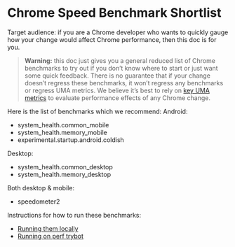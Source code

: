 # Chrome Speed Benchmark Shortlist

Target audience: if you are a Chrome developer who wants to quickly gauge how
your change would affect Chrome performance, then this doc is for you.

> **Warning:** this doc just gives you a general reduced list of Chrome
> benchmarks to try out if you don’t know where to start or just want some quick
> feedback. There is no guarantee that if your change doesn’t regress these
> benchmarks, it won’t regress any benchmarks or regress UMA metrics. We believe
> it’s best to rely on [key UMA metrics](https://docs.google.com/document/d/1Ww487ZskJ-xBmJGwPO-XPz_QcJvw-kSNffm0nPhVpj8/edit#heading=h.2uunmi119swk)
> to evaluate performance effects of any Chrome change.

Here is the list of benchmarks which we recommend:
Android:
*   system_health.common_mobile
*   system_health.memory_mobile
*   experimental.startup.android.coldish

Desktop:
*   system_health.common_desktop
*   system_health.memory_desktop

Both desktop & mobile:
*   speedometer2


Instructions for how to run these benchmarks:
*   [Running them locally](https://github.com/catapult-project/catapult/blob/master/telemetry/docs/run_benchmarks_locally.md)
*   [Running on perf trybot](https://chromium.googlesource.com/chromium/src/+/master/docs/speed/perf_trybots.md)
